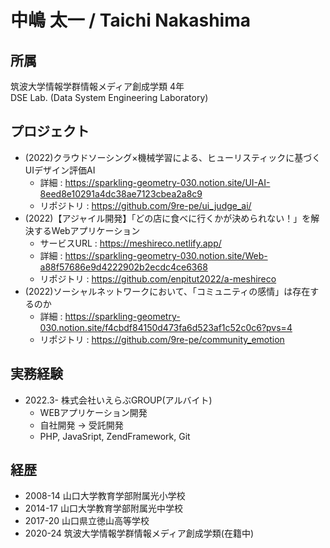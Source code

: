 # 中嶋 太一 / Taichi Nakashima

## 所属
筑波大学情報学群情報メディア創成学類 4年  
DSE Lab. (Data System Engineering Laboratory)

## プロジェクト
- (2022)クラウドソーシング×機械学習による、ヒューリスティックに基づくUIデザイン評価AI
  - 詳細 : https://sparkling-geometry-030.notion.site/UI-AI-8eed8e10291a4dc38ae7123cbea2a8c9
  - リポジトリ : https://github.com/9re-pe/ui_judge_ai/
- (2022)【アジャイル開発】「どの店に食べに行くかが決められない！」を解決するWebアプリケーション
  - サービスURL : https://meshireco.netlify.app/
  - 詳細 : https://sparkling-geometry-030.notion.site/Web-a88f57686e9d4222902b2ecdc4ce6368
  - リポジトリ : https://github.com/enpitut2022/a-meshireco
- (2022)ソーシャルネットワークにおいて、「コミュニティの感情」は存在するのか
  - 詳細 : https://sparkling-geometry-030.notion.site/f4cbdf84150d473fa6d523af1c52c0c6?pvs=4
  - リポジトリ : https://github.com/9re-pe/community_emotion

## 実務経験
- 2022.3- 株式会社いえらぶGROUP(アルバイト)
  - WEBアプリケーション開発
  - 自社開発 -> 受託開発
  - PHP, JavaSript, ZendFramework, Git

## 経歴
- 2008-14 山口大学教育学部附属光小学校
- 2014-17 山口大学教育学部附属光中学校
- 2017-20 山口県立徳山高等学校
- 2020-24 筑波大学情報学群情報メディア創成学類(在籍中)

